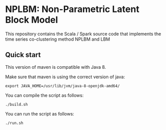 # NPLBM:  Non-Parametric Latent Block Model

This repository contains the Scala / Spark source code that implements the time series co-clustering method NPLBM and LBM

## Quick start

This version of maven is compatible with Java 8.

Make sure that maven is using the correct version of java:

```
export JAVA_HOME=/usr/lib/jvm/java-8-openjdk-amd64/
```

You can compile the script as follows:
```
./build.sh
```
You can run the script as follows:
```
./run.sh
```
